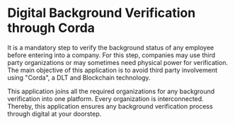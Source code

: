 # Digital Background Verification through Corda

It is a mandatory step to verify the background status of any employee before entering into a
company. For this step, companies may use third party organizations or may sometimes need
physical power for verification. The main objective of this application is to avoid third party
involvement using "Corda", a DLT and Blockchain technology.

This application joins all the required organizations for any background verification into one platform.
Every organization is interconnected. Thereby, this application ensures any background verification
process through digital at your doorstep.
